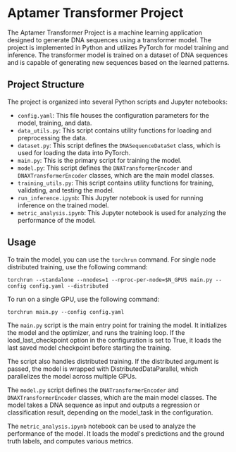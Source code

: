 # Aptamer Transformer Project

The Aptamer Transformer Project is a machine learning application designed to generate DNA sequences using a transformer model. The project is implemented in Python and utilizes PyTorch for model training and inference. The transformer model is trained on a dataset of DNA sequences and is capable of generating new sequences based on the learned patterns.

## Project Structure

The project is organized into several Python scripts and Jupyter notebooks:

- `config.yaml`: This file houses the configuration parameters for the model, training, and data.
- `data_utils.py`: This script contains utility functions for loading and preprocessing the data.
- `dataset.py`: This script defines the `DNASequenceDataSet` class, which is used for loading the data into PyTorch.
- `main.py`: This is the primary script for training the model.
- `model.py`: This script defines the `DNATransformerEncoder` and `DNAXTransformerEncoder` classes, which are the main model classes.
- `training_utils.py`: This script contains utility functions for training, validating, and testing the model.
- `run_inference.ipynb`: This Jupyter notebook is used for running inference on the trained model.
- `metric_analysis.ipynb`: This Jupyter notebook is used for analyzing the performance of the model.

## Usage

To train the model, you can use the `torchrun` command. For single node distributed training, use the following command:

`torchrun --standalone --nnodes=1 --nproc-per-node=$N_GPUS main.py --config config.yaml --distributed`

To run on a single GPU, use the following command:

`torchrun main.py --config config.yaml`

The `main.py` script is the main entry point for training the model. It initializes the model and the optimizer, and runs the training loop. If the load_last_checkpoint option in the configuration is set to True, it loads the last saved model checkpoint before starting the training.

The script also handles distributed training. If the distributed argument is passed, the model is wrapped with DistributedDataParallel, which parallelizes the model across multiple GPUs.

The `model.py` script defines the `DNATransformerEncoder` and `DNAXTransformerEncoder` classes, which are the main model classes. The model takes a DNA sequence as input and outputs a regression or classification result, depending on the model_task in the configuration.

The `metric_analysis.ipynb` notebook can be used to analyze the performance of the model. It loads the model's predictions and the ground truth labels, and computes various metrics.
